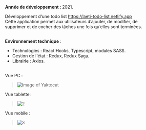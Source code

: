 **Année de développement :** 2021.

Développement d'une todo list https://laeti-todo-list.netlify.app <br/>Cette application permet aux utilisateurs d’ajouter, de modifier, de supprimer et de cocher des tâches une fois qu’elles sont terminées.<br/><br/>

**Environnement technique** : 
 - Technologies : React Hooks, Typescript, modules SASS.
 - Gestion de l'état : Redux, Redux Saga.
 - Librairie : Axios.<br/><br/>

Vue PC :
> ![Image of Yaktocat](https://user-images.githubusercontent.com/77897283/126187551-d23cef7f-417b-4c30-9d90-e3bcec51ae24.png)

Vue tablette:

>![2](https://user-images.githubusercontent.com/77897283/139804019-f01c919c-eb9b-41d5-bc73-5bb1ce0c72a8.jpg)

Vue mobile :

>![3](https://user-images.githubusercontent.com/77897283/139804025-30dfdb00-e88e-4486-b05b-7938760569fd.jpg)

